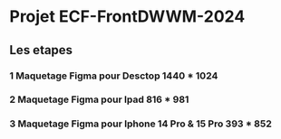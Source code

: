 # Projet ECF-FrontDWWM-2024

## Les etapes

### 1 Maquetage Figma pour Desctop 1440 * 1024

### 2 Maquetage Figma pour Ipad 816 * 981

### 3 Maquetage Figma pour Iphone 14 Pro & 15 Pro 393 * 852

